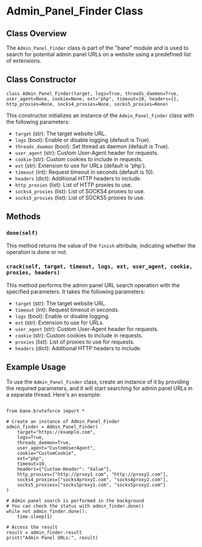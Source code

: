 <h1>Admin_Panel_Finder Class</h1>

<h2>Class Overview</h2>
<p>The <code>Admin_Panel_Finder</code> class is part of the "bane" module and is used to search for potential admin panel URLs on a website using a predefined list of extensions.</p>

<h2>Class Constructor</h2>
<pre><code>class Admin_Panel_Finder(target, logs=True, threads_daemon=True, user_agent=None, cookie=None, ext="php", timeout=10, headers={}, http_proxies=None, socks4_proxies=None, socks5_proxies=None)
</code></pre>
<p>This constructor initializes an instance of the <code>Admin_Panel_Finder</code> class with the following parameters:</p>

<ul>
    <li><code>target</code> (str): The target website URL.</li>
    <li><code>logs</code> (bool): Enable or disable logging (default is True).</li>
    <li><code>threads_daemon</code> (bool): Set thread as daemon (default is True).</li>
    <li><code>user_agent</code> (str): Custom User-Agent header for requests.</li>
    <li><code>cookie</code> (str): Custom cookies to include in requests.</li>
    <li><code>ext</code> (str): Extension to use for URLs (default is 'php').</li>
    <li><code>timeout</code> (int): Request timeout in seconds (default is 10).</li>
    <li><code>headers</code> (dict): Additional HTTP headers to include.</li>
    <li><code>http_proxies</code> (list): List of HTTP proxies to use.</li>
    <li><code>socks4_proxies</code> (list): List of SOCKS4 proxies to use.</li>
    <li><code>socks5_proxies</code> (list): List of SOCKS5 proxies to use.</li>
</ul>

<h2>Methods</h2>
<h3><code>done(self)</code></h3>
<p>This method returns the value of the <code>finish</code> attribute, indicating whether the operation is done or not.</p>

<h3><code>crack(self, target, timeout, logs, ext, user_agent, cookie, proxies, headers)</code></h3>
<p>This method performs the admin panel URL search operation with the specified parameters. It takes the following parameters:</p>
<ul>
    <li><code>target</code> (str): The target website URL.</li>
    <li><code>timeout</code> (int): Request timeout in seconds.</li>
    <li><code>logs</code> (bool): Enable or disable logging.</li>
    <li><code>ext</code> (str): Extension to use for URLs.</li>
    <li><code>user_agent</code> (str): Custom User-Agent header for requests.</li>
    <li><code>cookie</code> (str): Custom cookies to include in requests.</li>
    <li><code>proxies</code> (list): List of proxies to use for requests.</li>
    <li><code>headers</code> (dict): Additional HTTP headers to include.</li>
</ul>

<h2>Example Usage</h2>
<p>To use the <code>Admin_Panel_Finder</code> class, create an instance of it by providing the required parameters, and it will start searching for admin panel URLs in a separate thread. Here's an example:</p>

<pre><code>
from bane.bruteforce import *

# Create an instance of Admin_Panel_Finder
admin_finder = Admin_Panel_Finder(
    target="https://example.com",
    logs=True,
    threads_daemon=True,
    user_agent="CustomUserAgent",
    cookie="CustomCookie",
    ext="php",
    timeout=10,
    headers={"Custom-Header": "Value"},
    http_proxies=["http://proxy1.com", "http://proxy2.com"],
    socks4_proxies=["socks4proxy1.com", "socks4proxy2.com"],
    socks5_proxies=["socks5proxy1.com", "socks5proxy2.com"]
)

# Admin panel search is performed in the background
# You can check the status with admin_finder.done()
while not admin_finder.done():
    time.sleep(1)

# Access the result
result = admin_finder.result
print("Admin Panel URLs:", result)
</code></pre>
